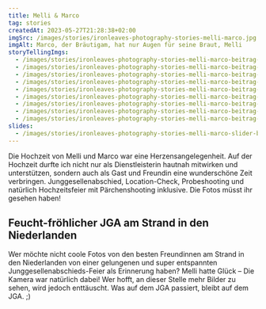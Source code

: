```yaml
---
title: Melli & Marco
tag: stories
createdAt: 2023-05-27T21:28:38+02:00
imgSrc: /images/stories/ironleaves-photography-stories-melli-marco.jpg
imgAlt: Marco, der Bräutigam, hat nur Augen für seine Braut, Melli
storyTellingImgs:
  - /images/stories/ironleaves-photography-stories-melli-marco-beitrag-jga-strand-niederlande.jpg
  - /images/stories/ironleaves-photography-stories-melli-marco-beitrag-probeshooting-verlobung-locationcheck-locationscouting.jpg
  - /images/stories/ironleaves-photography-stories-melli-marco-beitrag-getting-ready-braut-sekt.jpg
  - /images/stories/ironleaves-photography-stories-melli-marco-beitrag-first-look-braeutigam.jpg
  - /images/stories/ironleaves-photography-stories-melli-marco-beitrag-shooting-wald-natuerliches-paerchenshooting.jpg
  - /images/stories/ironleaves-photography-stories-melli-marco-beitrag-koenigreichssaal-zeugen-jehovas-hochzeit.jpg
  - /images/stories/ironleaves-photography-stories-melli-marco-beitrag-hochzeitstanz-brautpaar-momentaufnahme.jpg
  - /images/stories/ironleaves-photography-stories-melli-marco-beitrag-shooting-hochzeit-sonnenuntergang.jpg
  - /images/stories/ironleaves-photography-stories-melli-marco-beitrag-party-programmpunkte-feierlocation-hochzeit.jpg
slides:
  - /images/stories/ironleaves-photography-stories-melli-marco-slider-braeutigam-hochzeitsanzug.jpg
---
```

Die Hochzeit von Melli und Marco war eine Herzensangelegenheit. Auf der Hochzeit durfte ich nicht nur als Dienstleisterin hautnah mitwirken und unterstützen, sondern auch als Gast und Freundin eine wunderschöne Zeit verbringen. Junggesellenabschied, Location-Check, Probeshooting und natürlich Hochzeitsfeier mit Pärchenshooting inklusive. Die Fotos müsst ihr gesehen haben!

## Feucht-fröhlicher JGA am Strand in den Niederlanden

Wer möchte nicht coole Fotos von den besten Freundinnen am Strand in den Niederlanden von einer gelungenen und super entspannten Junggesellenabschieds-Feier als Erinnerung haben? Melli hatte Glück – Die Kamera war natürlich dabei! Wer hofft, an dieser Stelle mehr Bilder zu sehen, wird jedoch enttäuscht. Was auf dem JGA passiert, bleibt auf dem JGA. ;)

